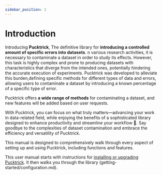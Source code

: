 ```yaml
---
sidebar_position: 1
---
```


# Introduction

Introducing **Pucktrick**, The definitive library for **introducing a controlled amount of specific errors into datasets**. n various research activities, it is necessary to contaminate a dataset in order to study its effects. However, this task is highly complex and prone to producing datasets with characteristics that diverge from the intended ones, potentially hindering the accurate execution of experiments. Pucktrick was developed to alleviate this burden,defining specific methods for different types of data and errors, allowing users to contaminate a dataset by introducing a known percentage of a specific type of error.

Pucktrick offers **a wide range of methods** for contaminating a dataset, and new features will be added based on user requests. 

With Pucktrick, you can focus on what truly matters—advancing your work in data-related field, while enjoying the benefits of a sophisticated library designed to enhance productivity and streamline your workflow 💅. Say goodbye to the complexities of dataset contamination  and embrace the efficiency and versatility of Pucktrick.

This manual is designed to comprehensively walk through every aspect of setting up and using Pucktrick, including functions and features.

This user manual starts with instructions for [installing or upgrading Pucktrick](getting-started/installation.md). It then walks you through the library (getting-started/configuration.md).
